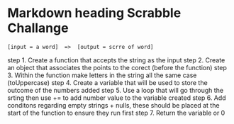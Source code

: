 # Markdown heading Scrabble Challange

    [input = a word]  =>  [output = scrre of word]

step 1. Create a function that accepts the string as the input
step 2. Create an object that associates the points to the corect (before the function)
step 3. Within the function make letters in the string all the same case (toUppercase)
step 4. Create a variable that will be used to store the outcome of the numbers added
step 5. Use a loop that will go through the srting then use += to add number value to the variable created
step 6. Add conditons regarding empty strings + nulls, these should be placed at the start of the function to ensure they run first
step 7. Return the variable or 0
